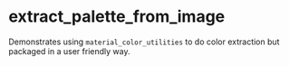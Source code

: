 # extract_palette_from_image

Demonstrates using `material_color_utilities` to do color extraction but packaged in a user friendly way.
